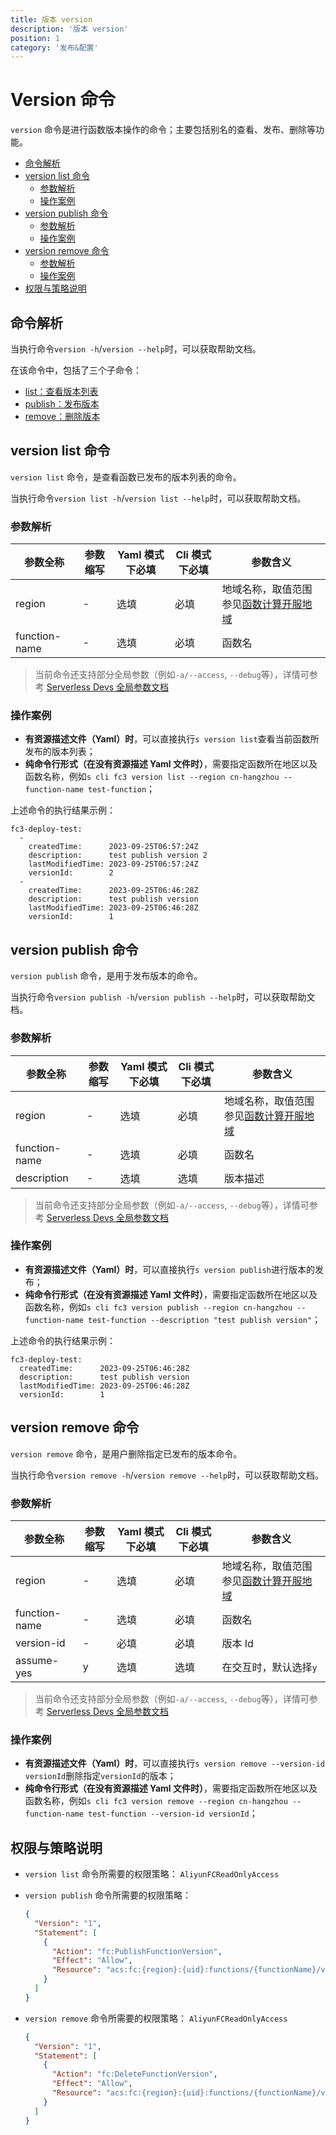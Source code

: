 ```yaml
---
title: 版本 version
description: '版本 version'
position: 1
category: '发布&配置'
---
```


# Version 命令

`version` 命令是进行函数版本操作的命令；主要包括别名的查看、发布、删除等功能。

- [命令解析](#命令解析)
- [version list 命令](#version-list-命令)
  - [参数解析](#参数解析)
  - [操作案例](#操作案例)
- [version publish 命令](#version-publish-命令)
  - [参数解析](#参数解析-1)
  - [操作案例](#操作案例-1)
- [version remove 命令](#version-remove-命令)
  - [参数解析](#参数解析-2)
  - [操作案例](#操作案例-2)
- [权限与策略说明](#权限与策略说明)

## 命令解析

当执行命令`version -h`/`version --help`时，可以获取帮助文档。

在该命令中，包括了三个子命令：

- [list：查看版本列表](#version-list-命令)
- [publish：发布版本](#version-publish-命令)
- [remove：删除版本](#version-remove-命令)

## version list 命令

`version list` 命令，是查看函数已发布的版本列表的命令。

当执行命令`version list -h`/`version list --help`时，可以获取帮助文档。

### 参数解析

| 参数全称      | 参数缩写 | Yaml 模式下必填 | Cli 模式下必填 | 参数含义                                                                                                               |
| ------------- | -------- | --------------- | -------------- | ---------------------------------------------------------------------------------------------------------------------- |
| region        | -        | 选填            | 必填           | 地域名称，取值范围参见[函数计算开服地域](https://www.alibabacloud.com/help/zh/fc/product-overview/region-availability) |
| function-name | -        | 选填            | 必填           | 函数名                                                                                                                 |

> 当前命令还支持部分全局参数（例如`-a/--access`, `--debug`等），详情可参考 [Serverless Devs 全局参数文档](https://serverless-devs.com/serverless-devs/command/readme#全局参数)

### 操作案例

- **有资源描述文件（Yaml）时**，可以直接执行`s version list`查看当前函数所发布的版本列表；
- **纯命令行形式（在没有资源描述 Yaml 文件时）**，需要指定函数所在地区以及函数名称，例如`s cli fc3 version list --region cn-hangzhou --function-name test-function`；

上述命令的执行结果示例：

```text
fc3-deploy-test:
  -
    createdTime:      2023-09-25T06:57:24Z
    description:      test publish version 2
    lastModifiedTime: 2023-09-25T06:57:24Z
    versionId:        2
  -
    createdTime:      2023-09-25T06:46:28Z
    description:      test publish version
    lastModifiedTime: 2023-09-25T06:46:28Z
    versionId:        1
```

## version publish 命令

`version publish` 命令，是用于发布版本的命令。

当执行命令`version publish -h`/`version publish --help`时，可以获取帮助文档。

### 参数解析

| 参数全称      | 参数缩写 | Yaml 模式下必填 | Cli 模式下必填 | 参数含义                                                                                                               |
| ------------- | -------- | --------------- | -------------- | ---------------------------------------------------------------------------------------------------------------------- |
| region        | -        | 选填            | 必填           | 地域名称，取值范围参见[函数计算开服地域](https://www.alibabacloud.com/help/zh/fc/product-overview/region-availability) |
| function-name | -        | 选填            | 必填           | 函数名                                                                                                                 |
| description   | -        | 选填            | 选填           | 版本描述                                                                                                               |

> 当前命令还支持部分全局参数（例如`-a/--access`, `--debug`等），详情可参考 [Serverless Devs 全局参数文档](https://serverless-devs.com/serverless-devs/command/readme#全局参数)

### 操作案例

- **有资源描述文件（Yaml）时**，可以直接执行`s version publish`进行版本的发布；
- **纯命令行形式（在没有资源描述 Yaml 文件时）**，需要指定函数所在地区以及函数名称，例如`s cli fc3 version publish --region cn-hangzhou --function-name test-function --description "test publish version"`；

上述命令的执行结果示例：

```text
fc3-deploy-test:
  createdTime:      2023-09-25T06:46:28Z
  description:      test publish version
  lastModifiedTime: 2023-09-25T06:46:28Z
  versionId:        1
```

## version remove 命令

`version remove` 命令，是用户删除指定已发布的版本命令。

当执行命令`version remove -h`/`version remove --help`时，可以获取帮助文档。

### 参数解析

| 参数全称      | 参数缩写 | Yaml 模式下必填 | Cli 模式下必填 | 参数含义                                                                                                               |
| ------------- | -------- | --------------- | -------------- | ---------------------------------------------------------------------------------------------------------------------- |
| region        | -        | 选填            | 必填           | 地域名称，取值范围参见[函数计算开服地域](https://www.alibabacloud.com/help/zh/fc/product-overview/region-availability) |
| function-name | -        | 选填            | 必填           | 函数名                                                                                                                 |
| version-id    | -        | 必填            | 必填           | 版本 Id                                                                                                                |
| assume-yes    | y        | 选填            | 选填           | 在交互时，默认选择`y`                                                                                                  |

> 当前命令还支持部分全局参数（例如`-a/--access`, `--debug`等），详情可参考 [Serverless Devs 全局参数文档](https://serverless-devs.com/serverless-devs/command/readme#全局参数)

### 操作案例

- **有资源描述文件（Yaml）时**，可以直接执行`s version remove --version-id versionId`删除指定`versionId`的版本；
- **纯命令行形式（在没有资源描述 Yaml 文件时）**，需要指定函数所在地区以及函数名称，例如`s cli fc3 version remove --region cn-hangzhou --function-name test-function --version-id versionId`；

<!-- 上述命令的执行结果示例：

```text
VersionId [1] deleted successfully.
``` -->

## 权限与策略说明

- `version list` 命令所需要的权限策略： `AliyunFCReadOnlyAccess`

- `version publish` 命令所需要的权限策略：

  ```json
  {
    "Version": "1",
    "Statement": [
      {
        "Action": "fc:PublishFunctionVersion",
        "Effect": "Allow",
        "Resource": "acs:fc:{region}:{uid}:functions/{functionName}/versions/*"
      }
    ]
  }
  ```

- `version remove` 命令所需要的权限策略：
  `AliyunFCReadOnlyAccess`

  ```json
  {
    "Version": "1",
    "Statement": [
      {
        "Action": "fc:DeleteFunctionVersion",
        "Effect": "Allow",
        "Resource": "acs:fc:{region}:{uid}:functions/{functionName}/versions/*"
      }
    ]
  }
  ```
